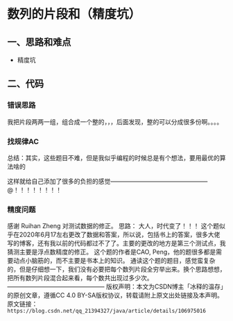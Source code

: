 # 数列的片段和（精度坑）



## 一、思路和难点
- 精度坑


## 二、代码

### 错误思路
我把片段两两一组，组合成一个整的，，，后面发现，整的可以分成很多份啊。。。。

### 找规律AC 

总结：其实，这些题目不难，但是我似乎编程的时候总是有个想法，要用最优的算法啥的

这样就给自己添加了很多的负担的感觉————————————————@！！！！！！！！



### 精度问题
感谢 Ruihan Zheng 对测试数据的修正。
思路：
大人，时代变了！！！
这个题似乎在2020年6月17左右更改了数据和答案，所以说，包括书上的答案，很多大佬写的博客，还有我以前的代码都过不了了。主要的更改的地方是第三个测试点，我猜测主要是浮点数精度的修正。
这个题的作者是CAO, Peng，他的题很多都是需要动点小脑筋的，而不主要是书本上的知识。
通读这个题的题目，感觉蛮复杂的，但是仔细想一下，我们没有必要把每个数列片段全穷举出来。换个思路想想，把所有数列片段混合起来看，每个数共出现过多少次。
————————————————
版权声明：本文为CSDN博主「冰释的温存」的原创文章，遵循CC 4.0 BY-SA版权协议，转载请附上原文出处链接及本声明。
原文链接：`https://blog.csdn.net/qq_21394327/java/article/details/106975016`




